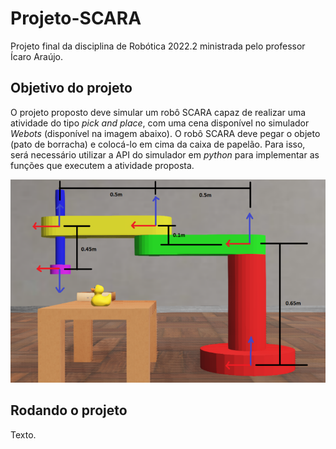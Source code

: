 # Projeto-SCARA

Projeto final da disciplina de Robótica 2022.2 ministrada pelo professor Ícaro Araújo.


## Objetivo do projeto

O projeto proposto deve simular um robô SCARA capaz de realizar uma atividade do tipo *pick and place*, com uma cena disponível no simulador *Webots* (disponível na imagem abaixo). O robô SCARA deve pegar o objeto (pato de borracha) e colocá-lo em cima da caixa de papelão. Para isso, será necessário utilizar a API do simulador em *python* para implementar as funções que executem a atividade proposta.

![1684611695791](image/README/1684611695791.png)

## Rodando o projeto

Texto.
